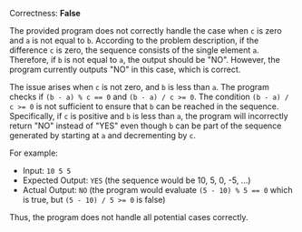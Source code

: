 Correctness: **False**

The provided program does not correctly handle the case when `c` is zero and `a` is not equal to `b`. According to the problem description, if the difference `c` is zero, the sequence consists of the single element `a`. Therefore, if `b` is not equal to `a`, the output should be "NO". However, the program currently outputs "NO" in this case, which is correct. 

The issue arises when `c` is not zero, and `b` is less than `a`. The program checks if `(b - a) % c == 0` and `(b - a) / c >= 0`. The condition `(b - a) / c >= 0` is not sufficient to ensure that `b` can be reached in the sequence. Specifically, if `c` is positive and `b` is less than `a`, the program will incorrectly return "NO" instead of "YES" even though `b` can be part of the sequence generated by starting at `a` and decrementing by `c`.

For example:
- Input: `10 5 5`
- Expected Output: `YES` (the sequence would be 10, 5, 0, -5, ...)
- Actual Output: `NO` (the program would evaluate `(5 - 10) % 5 == 0` which is true, but `(5 - 10) / 5 >= 0` is false)

Thus, the program does not handle all potential cases correctly.